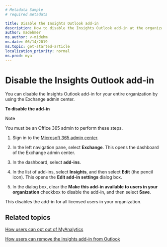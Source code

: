 ```yaml
---
# Metadata Sample
# required metadata

title: Disable the Insights Outlook add-in
description: How to disable the Insights Outlook add-in at the organizational level 
author: madehmer
ms.author: v-midehm
ms.date: 06/14/2019
ms.topic: get-started-article
localization_priority: normal 
ms.prod: mya
---
```


# Disable the Insights Outlook add-in

You can disable the Insights Outlook add-in for your entire organization by using the Exchange admin center.

**To disable the add-in**

> [!Note]
> You must be an Office 365 admin to perform these steps.

1. Sign in to the [Microsoft 365 admin center](https://admin.microsoft.com/adminportal).

2. In the left navigation pane, select **Exchange**. This opens the dashboard of the Exchange admin center.  

<!--
   ![Microsoft 365 admin center](../../images/mya/use/exchange-admin-center.png) -->
            
 
3. In the dashboard, select **add-ins**.

<!--
   ![Add-ins page](../../images/mya/use/add-ins-page.png) -->
         
4. In the list of add-ins, select **Insights**, and then select **Edit** (the pencil icon). This opens the **Edit add-in settings** dialog box.

<!--
   ![Select add-in](../../images/mya/use/select-add-in.png) -->
    
5. In the dialog box, clear the **Make this add-in available to users in your organization** checkbox to disable the add-in, and then select **Save**.

<!--
   ![Clear checkboxes and Save](../../images/mya/use/clear-checkbox.png) -->

This disables the add-in for all licensed users in your organization.

## Related topics

[How users can opt out of MyAnalytics](../use/dashboard-2.md#can-i-opt-out-of-myanalytics)

[How users can remove the Insights add-in from Outlook](../use/add-in.md#to-remove-insights-add-in-from-outlook)